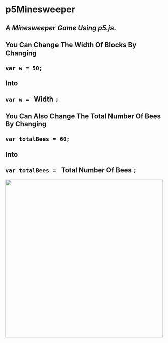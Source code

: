 p5Minesweeper
===
*A Minesweeper Game Using p5.js.*
---
You Can Change The Width Of Blocks By Changing
<br>
<br>
`var w = 50;`
<br>
<br>
Into
<br>
<br>
`var w = ` Width `;`
---
You Can Also Change The Total Number Of Bees By Changing
<br>
<br>
`var totalBees = 60;`
<br>
<br>
Into
<br>
<br>
`var totalBees = ` Total Number Of Bees `;`
---
<img src="https://user-images.githubusercontent.com/30764909/33411854-e504f55e-d5ad-11e7-9926-5708136a09a9.png" width="500">
